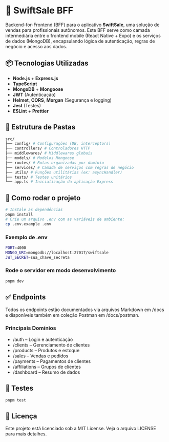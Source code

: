 # 🧠 SwiftSale BFF

Backend-for-Frontend (BFF) para o aplicativo **SwiftSale**, uma solução de vendas para profissionais autônomos. Este BFF serve como camada intermediária entre o frontend mobile (React Native + Expo) e os serviços de dados (MongoDB), encapsulando lógica de autenticação, regras de negócio e acesso aos dados.

## 📦 Tecnologias Utilizadas

- **Node.js** + **Express.js**
- **TypeScript**
- **MongoDB** + **Mongoose**
- **JWT** (Autenticação)
- **Helmet**, **CORS**, **Morgan** (Segurança e logging)
- **Jest** (Testes)
- **ESLint** + **Prettier**

## 📁 Estrutura de Pastas

```bash
src/
├── config/ # Configurações (DB, interceptors)
├── controllers/ # Controladores HTTP
├── middlewares/ # Middlewares globais
├── models/ # Modelos Mongoose
├── routes/ # Rotas organizadas por domínio
├── services/ # Camada de serviços com regras de negócio
├── utils/ # Funções utilitárias (ex: asyncHandler)
├── tests/ # Testes unitários
└── app.ts # Inicialização da aplicação Express
```

## 🚀 Como rodar o projeto

```bash
# Instale as dependências
pnpm install
# Crie um arquivo .env com as variáveis de ambiente:
cp .env.example .env
```

### Exemplo de .env

```bash
PORT=4000
MONGO_URI=mongodb://localhost:27017/swiftsale
JWT_SECRET=sua_chave_secreta
```

### Rode o servidor em modo desenvolvimento

```bash
pnpm dev
```

## ✅ Endpoints

Todos os endpoints estão documentados via arquivos Markdown em /docs e disponíveis também em coleção Postman em /docs/postman.

### Principais Domínios

- /auth – Login e autenticação
- /clients – Gerenciamento de clientes
- /products – Produtos e estoque
- /sales – Vendas e pedidos
- /payments – Pagamentos de clientes
- /affiliations – Grupos de clientes
- /dashboard – Resumo de dados

## 🧪 Testes

```bash
pnpm test
```

## 📄 Licença

Este projeto está licenciado sob a MIT License. Veja o arquivo LICENSE para mais detalhes.
